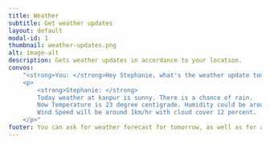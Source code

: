 ```yaml
---
title: Weather
subtitle: Get weather updates
layout: default
modal-id: 1
thumbnail: weather-updates.png
alt: image-alt
description: Gets weather updates in accordance to your location.
convos:
    "<strong>You: </strong>Hey Stephanie, what's the weather update today?</p>
    <p>
        <strong>Stephanie: </strong>
        Today weather at kanpur is sunny. There is a chance of rain.
        Now Temperature is 23 degree centigrade. Humidity could be around 42 percent.
        Wind Speed will be around 1km/hr with cloud cover 12 percent.
    </p>"
footer: You can ask for weather forecast for tomorrow, as well as for a week.
---
```

